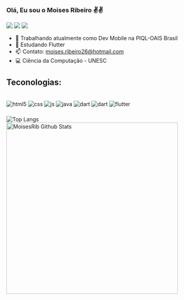 
### Olá, Eu sou o Moises Ribeiro ✌️✌️

<a href="https://www.linkedin.com/in/moises-ribeiro-539466227" target="_blank"><img src="https://img.shields.io/badge/LinkedIn-0077B5?style=for-the-badge&logo=linkedin&logoColor=white" target="_blank"></a>
<a href="https://www.instagram.com/moisoy2k" target="_blank"><img src="https://img.shields.io/badge/Instagram-E4405F?style=for-the-badge&logo=instagram&logoColor=white" target="_blank"></a>
<a href="mailto:moises.ribeiro26@hotmail.com" target="_blank"><img src="https://img.shields.io/badge/Gmail-D14836?style=for-the-badge&logo=gmail&logoColor=white" target="_blank"></a>

- 🔭 Trabalhando atualmente como Dev Mobile na PIQL-OAIS Brasil
- 🌱 Estudando Flutter
- 📫 Contato: moises.ribeiro26@hotmail.com
- 💻 Ciência da Computação - UNESC

## Teconologias:

<div style="display: inline_block"><br/>
    <img align="center" alt="html5" src="https://img.shields.io/badge/HTML5-E34F26?style=for-the-badge&logo=html5&logoColor=white" />
    <img align="center" alt="css" src="https://img.shields.io/badge/CSS3-1572B6?style=for-the-badge&logo=css3&logoColor=white" />
    <img align="center" alt="js" src="https://img.shields.io/badge/JavaScript-323330?style=for-the-badge&logo=javascript&logoColor=F7DF1E" />
    <img align="center" alt="java" src="https://img.shields.io/badge/Java-ED8B00?style=for-the-badge&logo=java&logoColor=white" />
    <img align="center" alt="dart" src="https://img.shields.io/badge/Dart-0175C2?style=for-the-badge&logo=dart&logoColor=white" />
    <img align="center" alt="dart" src="https://img.shields.io/badge/Flutter-02569B?style=for-the-badge&logo=flutter&logoColor=white" />
    <img align="center" alt="flutter" src="https://img.shields.io/badge/MySQL-00000F?style=for-the-badge&logo=mysql&logoColor=white" />
</div>

###
![Top Langs](https://github-readme-stats.vercel.app/api/top-langs/?username=MoisesRib&theme=dark&layout=compact)
<img align="left" width="450px" alt="MoisesRib Github Stats" src="https://github-readme-stats.vercel.app/api?username=MoisesRib&theme=dark&show_icons=true&hide_border=true" />

